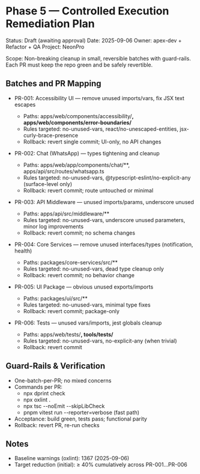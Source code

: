# Phase 5 — Controlled Execution Remediation Plan

Status: Draft (awaiting approval)
Date: 2025-09-06
Owner: apex-dev + Refactor + QA
Project: NeonPro

Scope: Non-breaking cleanup in small, reversible batches with guard-rails. Each PR must keep the repo green and be safely revertible.

## Batches and PR Mapping

- PR-001: Accessibility UI — remove unused imports/vars, fix JSX text escapes
  - Paths: apps/web/components/accessibility/**, apps/web/components/error-boundaries/**
  - Rules targeted: no-unused-vars, react/no-unescaped-entities, jsx-curly-brace-presence
  - Rollback: revert single commit; UI-only, no API changes

- PR-002: Chat (WhatsApp) — types tightening and cleanup
  - Paths: apps/web/app/components/chat/**, apps/api/src/routes/whatsapp.ts
  - Rules targeted: no-unused-vars, @typescript-eslint/no-explicit-any (surface-level only)
  - Rollback: revert commit; route untouched or minimal

- PR-003: API Middleware — unused imports/params, underscore unused
  - Paths: apps/api/src/middleware/**
  - Rules targeted: no-unused-vars, underscore unused parameters, minor log improvements
  - Rollback: revert commit; no schema changes

- PR-004: Core Services — remove unused interfaces/types (notification, health)
  - Paths: packages/core-services/src/**
  - Rules targeted: no-unused-vars, dead type cleanup only
  - Rollback: revert commit; no behavior change

- PR-005: UI Package — obvious unused exports/imports
  - Paths: packages/ui/src/**
  - Rules targeted: no-unused-vars, minimal type fixes
  - Rollback: revert commit; package-only

- PR-006: Tests — unused vars/imports, jest globals cleanup
  - Paths: apps/web/tests/**, tools/tests/**
  - Rules targeted: no-unused-vars, no-explicit-any (when trivial)
  - Rollback: revert commit

## Guard-Rails & Verification

- One-batch-per-PR; no mixed concerns
- Commands per PR:
  - npx dprint check
  - npx oxlint .
  - npx tsc --noEmit --skipLibCheck
  - pnpm vitest run --reporter=verbose (fast path)
- Acceptance: build green, tests pass; functional parity
- Rollback: revert PR, re-run checks

## Notes

- Baseline warnings (oxlint): 1367 (2025-09-06)
- Target reduction (initial): ≥ 40% cumulatively across PR-001…PR-006
